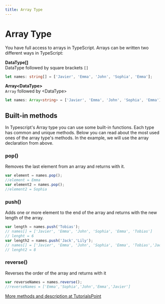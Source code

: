 ```yaml
---
title: Array Type
---
```


# Array Type

You have full access to arrays in TypeScript.
Arrays can be written two different ways in TypeScript:

__DataType[]__  
DataType followed by square brackets `[]`
```typescript
let names: string[] = ['Javier', 'Emma', 'John', 'Sophia', 'Emma'];
```

__Array&lt;DataType&gt;__  
`Array` followed by &lt;DataType&gt;
```typescript
let names: Array<string> = ['Javier', 'Emma', 'John', 'Sophia', 'Emma'];
```

## Built-in methods
In Typescript's Array type you can use some built-in functions. Each type has common and unique methods.
Below you can read about the most used ones of the array type's methods. In the example, we will use the array declaration from above.

### pop()
Removes the last element from an array and returns with it.
```typescript
var element = names.pop();
//element = Emma
var element2 = names.pop();
//element2 = Sophia
```

### push()
Adds one or more element to the end of the array and returns with the new length of the array.
```typescript
var length = names.push('Tobias');
// names[] = ['Javier', 'Emma', 'John', 'Sophia', 'Emma', 'Tobias']
// lenght = 6
var length2 = names.push('Jack','Lily');
// names[] = ['Javier', 'Emma', 'John', 'Sophia', 'Emma', 'Tobias','Jack','Lily']
// lenght2 = 8
```

### reverse()
Reverses the order of the array and returns with it
```typescript
var reverseNames = names.reverse();
//reverseNames = ['Emma','Sophia','John','Emma','Javier']
```

[More methods and description at TutorialsPoint](https://www.tutorialspoint.com/typescript/typescript_arrays.htm)
